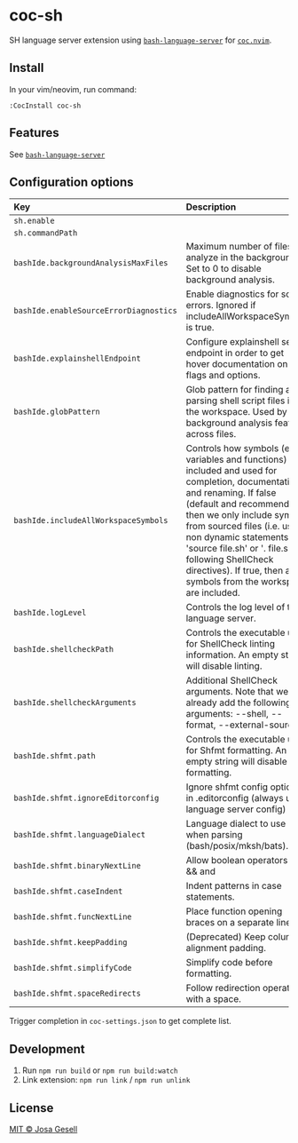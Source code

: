 # coc-sh

SH language server extension using [`bash-language-server`](https://github.com/bash-lsp/bash-language-server)
for [`coc.nvim`](https://github.com/neoclide/coc.nvim).

## Install

In your vim/neovim, run command:

    :CocInstall coc-sh

## Features

See [`bash-language-server`](https://github.com/bash-lsp/bash-language-server)

## Configuration options

| Key                                    | Description                                                                                                                                                                                                                                                                                                                                                                        | Default                          |
|:---------------------------------------|:-----------------------------------------------------------------------------------------------------------------------------------------------------------------------------------------------------------------------------------------------------------------------------------------------------------------------------------------------------------------------------------|:---------------------------------|
| `sh.enable`                            |                                                                                                                                                                                                                                                                                                                                                                                    | `true`                           |
| `sh.commandPath`                       |                                                                                                                                                                                                                                                                                                                                                                                    |                                  |
| `bashIde.backgroundAnalysisMaxFiles`   | Maximum number of files to analyze in the background. Set to 0 to disable background analysis.                                                                                                                                                                                                                                                                                     | `500`                            |
| `bashIde.enableSourceErrorDiagnostics` | Enable diagnostics for source errors. Ignored if includeAllWorkspaceSymbols is true.                                                                                                                                                                                                                                                                                               |                                  |
| `bashIde.explainshellEndpoint`         | Configure explainshell server endpoint in order to get hover documentation on flags and options.                                                                                                                                                                                                                                                                                   |                                  |
| `bashIde.globPattern`                  | Glob pattern for finding and parsing shell script files in the workspace. Used by the background analysis features across files.                                                                                                                                                                                                                                                   | `**/*@(.sh|.inc|.bash|.command)` |
| `bashIde.includeAllWorkspaceSymbols`   | Controls how symbols (e.g. variables and functions) are included and used for completion, documentation, and renaming. If false (default and recommended), then we only include symbols from sourced files (i.e. using non dynamic statements like 'source file.sh' or '. file.sh' or following ShellCheck directives). If true, then all symbols from the workspace are included. |                                  |
| `bashIde.logLevel`                     | Controls the log level of the language server.                                                                                                                                                                                                                                                                                                                                     | `info`                           |
| `bashIde.shellcheckPath`               | Controls the executable used for ShellCheck linting information. An empty string will disable linting.                                                                                                                                                                                                                                                                             | `shellcheck`                     |
| `bashIde.shellcheckArguments`          | Additional ShellCheck arguments. Note that we already add the following arguments: --shell, --format, --external-sources.                                                                                                                                                                                                                                                          |                                  |
| `bashIde.shfmt.path`                   | Controls the executable used for Shfmt formatting. An empty string will disable formatting.                                                                                                                                                                                                                                                                                        | `shfmt`                          |
| `bashIde.shfmt.ignoreEditorconfig`     | Ignore shfmt config options in .editorconfig (always use language server config)                                                                                                                                                                                                                                                                                                   |                                  |
| `bashIde.shfmt.languageDialect`        | Language dialect to use when parsing (bash/posix/mksh/bats).                                                                                                                                                                                                                                                                                                                       | `auto`                           |
| `bashIde.shfmt.binaryNextLine`         | Allow boolean operators (like && and ||) to start a line.                                                                                                                                                                                                                                                                                                                          |                                  |
| `bashIde.shfmt.caseIndent`             | Indent patterns in case statements.                                                                                                                                                                                                                                                                                                                                                |                                  |
| `bashIde.shfmt.funcNextLine`           | Place function opening braces on a separate line.                                                                                                                                                                                                                                                                                                                                  |                                  |
| `bashIde.shfmt.keepPadding`            | (Deprecated) Keep column alignment padding.                                                                                                                                                                                                                                                                                                                                        |                                  |
| `bashIde.shfmt.simplifyCode`           | Simplify code before formatting.                                                                                                                                                                                                                                                                                                                                                   |                                  |
| `bashIde.shfmt.spaceRedirects`         | Follow redirection operators with a space.                                                                                                                                                                                                                                                                                                                                         |                                  |

Trigger completion in `coc-settings.json` to get complete list.

## Development

1. Run `npm run build` or `npm run build:watch`
2. Link extension: `npm run link` / `npm run unlink`

## License

[MIT © Josa Gesell](LICENSE)
